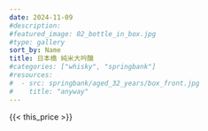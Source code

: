 ```yaml
---
date: 2024-11-09
#description: 
#featured_image: 02_bottle_in_box.jpg
#type: gallery
sort_by: Name
title: 日本橋 純米大吟醸
#categories: ["whisky", "springbank"]
#resources:
#  - src: springbank/aged_32_years/box_front.jpg
#    title: "anyway"
---
```

{{< this_price >}}
